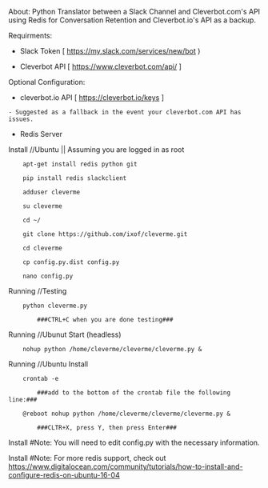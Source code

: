 About:
	Python Translator between a Slack Channel and Cleverbot.com's API 
	using Redis for Conversation Retention and Cleverbot.io's API as a backup.


Requirments:

   * Slack Token [ https://my.slack.com/services/new/bot )

   * Cleverbot API [ https://www.cleverbot.com/api/ ]
   

Optional Configuration:

   * cleverbot.io API [ https://cleverbot.io/keys ]
   
    - Suggested as a fallback in the event your cleverbot.com API has issues.
   
   * Redis Server


Install //Ubuntu || Assuming you are logged in as root

        apt-get install redis python git
	
        pip install redis slackclient
	
        adduser cleverme
	
        su cleverme
	
        cd ~/
	
        git clone https://github.com/ixof/cleverme.git
	
        cd cleverme
	
        cp config.py.dist config.py
	
        nano config.py


Running //Testing

        python cleverme.py
	
        	###CTRL+C when you are done testing###
        
	
Running //Ubunut Start (headless)

        nohup python /home/cleverme/cleverme/cleverme.py &
	

Running //Ubuntu Install

        crontab -e
	
        	###add to the bottom of the crontab file the following line:###
		
        @reboot nohup python /home/cleverme/cleverme/cleverme.py &
	
        	###CLTR+X, press Y, then press Enter###
	

Install #Note: You will need to edit config.py with the necessary information.

Install #Note: For more redis support, check out https://www.digitalocean.com/community/tutorials/how-to-install-and-configure-redis-on-ubuntu-16-04
